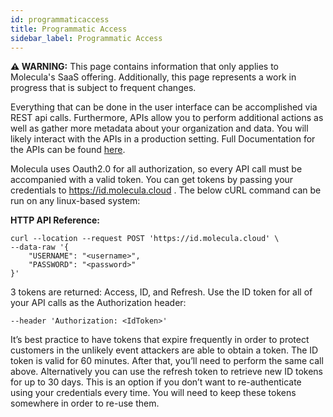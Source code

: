 ```yaml
---
id: programmaticaccess
title: Programmatic Access
sidebar_label: Programmatic Access
---
```


 **⚠ WARNING:** This page contains information that only applies to Molecula's SaaS offering. Additionally, this page represents a work in progress that is subject to frequent changes. 

Everything that can be done in the user interface can be accomplished via REST api calls. Furthermore, APIs allow you to perform additional actions as well as gather more metadata about your organization and data. You will likely interact with the APIs in a production setting. Full Documentation for the APIs can be found [here](/saas/saas-reference/controlplaneapi).

Molecula uses Oauth2.0 for all authorization, so every API call must be accompanied with a valid token. You can get tokens by passing your credentials to https://id.molecula.cloud . The below cURL command can be run on any linux-based system:

**HTTP API Reference:**
```shell
curl --location --request POST 'https://id.molecula.cloud' \
--data-raw '{
    "USERNAME": "<username>",
    "PASSWORD": "<password>"
}'
```

3 tokens are returned: Access, ID, and Refresh. Use the ID token for all of your API calls as the Authorization header:

`--header 'Authorization: <IdToken>'`

It’s best practice to have tokens that expire frequently in order to protect customers in the unlikely event attackers are able to obtain a token. The ID token is valid for 60 minutes. After that, you’ll need to perform the same call above. Alternatively you can use the refresh token to retrieve new ID tokens for up to 30 days. This is an option if you don’t want to re-authenticate using your credentials every time. You will need to keep these tokens somewhere in order to re-use them.